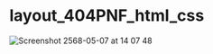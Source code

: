 # layout_404PNF_html_css

![Screenshot 2568-05-07 at 14 07 48](https://github.com/user-attachments/assets/7771027f-ca71-4071-8a89-df0fcccdf882)
